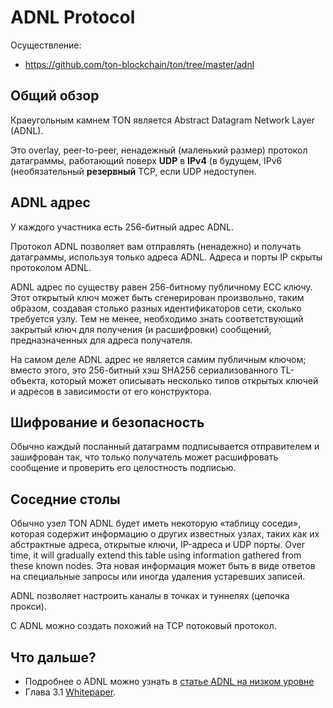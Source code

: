# ADNL Protocol

Осуществление:

- https://github.com/ton-blockchain/ton/tree/master/adnl

## Общий обзор

Краеугольным камнем TON является Abstract Datagram Network Layer (ADNL).

Это overlay, peer-to-peer, ненадежный (маленький размер) протокол датаграммы, работающий поверх **UDP** в **IPv4** (в будущем, IPv6 (необязательный **резервный** TCP, если UDP недоступен.

## ADNL адрес

У каждого участника есть 256-битный адрес ADNL.

Протокол ADNL позволяет вам отправлять (ненадежно) и получать датаграммы, используя только адреса ADNL. Адреса и порты IP скрыты протоколом ADNL.

ADNL адрес по существу равен 256-битному публичному ECC ключу. Этот открытый ключ может быть сгенерирован произвольно, таким образом, создавая столько разных идентификаторов сети, сколько требуется узлу.
Тем не менее, необходимо знать соответствующий закрытый ключ для получения (и расшифровки) сообщений, предназначенных для адреса получателя.

На самом деле ADNL адрес не является самим публичным ключом; вместо этого, это 256-битный хэш SHA256 сериализованного TL-объекта, который может описывать несколько типов открытых ключей и адресов в зависимости от его конструктора.

## Шифрование и безопасность

Обычно каждый посланный датаграмм подписывается отправителем и зашифрован так, что только получатель может расшифровать сообщение и проверить его целостность подписью.

## Соседние столы

Обычно узел TON ADNL будет иметь некоторую «таблицу соседи», которая содержит информацию о других известных узлах, таких как их абстрактные адреса, открытые ключи, IP-адреса и UDP порты. Over time, it will gradually
extend this table using information gathered from these known nodes. Эта новая информация может быть в виде ответов на специальные запросы или иногда удаления устаревших записей.

ADNL позволяет настроить каналы в точках и туннелях (цепочка прокси).

С ADNL можно создать похожий на TCP потоковый протокол.

## Что дальше?

- Подробнее о ADNL можно узнать в [статье ADNL на низком уровне](/v3/documentation/network/protocols/adnl/low-level-adnl)
- Глава 3.1 [Whitepaper](https://docs.ton.org/ton.pdf).
